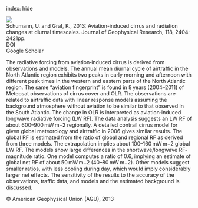 index: hide

<div class="Citation">
    <div class="Citation-thumb CitationThumb-linked"  data-href="https://doi.org/10.1002/jgrd.50184">
      <img src="https://static.claimspace.cloud/climate-study-static/refs/thumbs/7/Schumann_and_Graf_2013-thumb.png" />
    </div>

  <div class="Citation-body">
    <div class="Citation-text">Schumann, U. and Graf, K., 2013: Aviation-induced cirrus and radiation changes at diurnal timescales. <span class="Article-journal">Journal of Geophysical Research, </span><span class="Article-volume">118, </span>2404-2421pp.</div>
    <div class="Citation-links">
      <div class="CitationLink" data-href="https://doi.org/10.1002/jgrd.50184">
        <div class="CitationLink-icon CitationLink-Doi"></div>
        <div class="CitationLink-text">DOI</div>
      </div>
      <div class="CitationLink" data-href="https://scholar.google.com/scholar?q=10.1002/jgrd.50184">
        <div class="CitationLink-icon CitationLink-Scholar"></div>
        <div class="CitationLink-text">Google Scholar</div>
      </div>
    </div>
  </div>
</div>

The radiative forcing from aviation‐induced cirrus is derived from observations and models. The annual mean diurnal cycle of airtraffic in the North Atlantic region exhibits two peaks in early morning and afternoon with different peak times in the western and eastern parts of the North Atlantic region. The same “aviation fingerprint” is found in 8 years (2004–2011) of Meteosat observations of cirrus cover and OLR. The observations are related to airtraffic data with linear response models assuming the background atmosphere without aviation to be similar to that observed in the South Atlantic. The change in OLR is interpreted as aviation‐induced longwave radiative forcing (LW RF). The data analysis suggests an LW RF of about 600–900 mW m−2 regionally. A detailed contrail cirrus model for given global meteorology and airtraffic in 2006 gives similar results. The global RF is estimated from the ratio of global and regional RF as derived from three models. The extrapolation implies about 100–160 mW m−2 global LW RF. The models show large differences in the shortwave/longwave RF‐magnitude ratio. One model computes a ratio of 0.6, implying an estimate of global net RF of about 50 mW m−2 (40–80 mW m−2). Other models suggest smaller ratios, with less cooling during day, which would imply considerably larger net effects. The sensitivity of the results to the accuracy of the observations, traffic data, and models and the estimated background is discussed.

<div class="Citation-copy">
&copy; American Geophysical Union (AGU), 2013
</div>